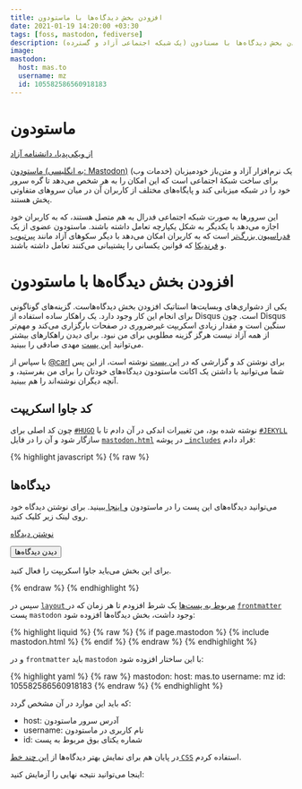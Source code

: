 ```yaml
---
title: افزودن بخش دیدگاه‌ها با ماستودون
date: 2021-01-19 14:20:00 +03:30
tags: [foss, mastodon, fediverse]
description: افزودن بخش دیدگاه‌ها با مسنادون (یک شبکه اجتماعی آزاد و گسترده).
image:
mastodon:
  host: mas.to
  username: mz
  id: 105582586560918183
---
```



# ماستودون

[از ویکی‌پدیا، دانشنامه آزاد](https://fa.wikipedia.org/wiki/%D9%85%D8%A7%D8%B3%D8%AA%D9%88%D8%AF%D9%88%D9%86_(%D9%86%D8%B1%D9%85%E2%80%8C%D8%A7%D9%81%D8%B2%D8%A7%D8%B1))

[ماستودون (به انگلیسی: Mastodon)](https://joinmastodon.org/) یک نرم‌افزار آزاد و متن‌باز خودمیزبان (خدمات وب) برای ساخت شبکهٔ اجتماعی است که این امکان را به هر شخص می‌دهد تا گره سرور خود را در شبکه میزبانی کند و پایگاه‌های مختلف از کاربران آن در میان سروهای متفاوتی پخش هستند.

این سرورها به صورت شبکه اجتماعی فدرال به هم متصل هستند، که به کاربران خود اجازه می‌دهد با یکدیگر به شکل یکپارچه تعامل داشته باشند. ماستودون عضوی از یک [فدراسیون بزرگ‌تر](https://fediverse.party/) است که به کاربران امکان می‌دهد با دیگر سکوهای آزاد مانند [پیرتیوب](https://joinpeertube.org/) و [فرندیکا](https://friendi.ca/) که قوانین یکسانی را پشتیبانی می‌کنند تعامل داشته باشند. 

# افزودن بخش دیدگاه‌ها با ماستودون

یکی از دشواری‌های وبسایت‌ها استاتیک افزودن بخش دیدگاه‌هاست. گزینه‌های گوناگونی برای انجام این کار وجود دارد. یک راهکار ساده استفاده از Disqus است. چون Disqus  سنگین است و مقدار زیادی اسکریپت غیرضروری در صفحات بارگزاری می‌کند و مهم‌تر از همه آزاد نیست هرگز گزینه مطلوبی برای من نبود. برای دیدن راهکارهای بیشتر می‌توانید [این پست](https://mehdix.ir/static-comments.html) مهدی صادقی را ببینید.

با سپاس از [‪@carl‬](https://linuxrocks.online/@carl) برای نوشتن کد و گزارشی که در [این پست](https://carlschwan.eu/2020/12/29/adding-comments-to-your-static-blog-with-mastodon/) نوشته است، از این پس شما می‌توانید با داشتن یک اکانت ماستودون دیدگاه‌های خودتان را برای من بفرستید، و آنچه دیگران نوشته‌اند را هم ببینید.

## کد جاوا اسکریپت

چون کد اصلی برای [`#HUGO`](https://gohugo.io/) نوشته شده بود، من تغییرات اندکی در آن دادم تا با [`#JEKYLL`](https://jekyllrb.com/) سازگار شود و آن را در فایل [`mastodon.html`](https://raw.githubusercontent.com/mhdzli/zmim.ir/master/src/_includes/mastodon.html) در پوشه [`_includes`](https://github.com/mhdzli/zmim.ir/tree/master/src/_includes) قراد دادم:


<div class="code-block">
{% highlight javascript %}
{% raw %}
<div class="page-content">
  <h2>دیدگاه‌ها</h2>
  <p>می‌توانید دیدگاه‌های این پست را در ماستودون و<a class="link" href="https://{{ page.mastodon.host }}/@{{ page.mastodon.username }}/{{ page.mastodon.id }}"> اینجا </a>ببینید. برای نوشتن دیدگاه خود روی لینک زیر کلیک کنید.</p>
  <p><a class="button" href="https://{{ page.mastodon.host }}/interact/{{ page.mastodon.id }}?type=reply">نوشتن دیدگاه‌</a></p>
  <p id="mastodon-comments-list"><button id="load-comment">دیدن دیدگاه‌ها</button></p>
  <noscript><p>برای این بخش می‌باید جاوا اسکریپت را فعال کنید.</p></noscript>
  <script src="/assets/js/purify.min.js"></script>
  <script type="text/javascript">
    function escapeHtml(unsafe) {
      return unsafe
           .replace(/&/g, "&amp;")
           .replace(/</g, "&lt;")
           .replace(/>/g, "&gt;")
           .replace(/"/g, "&quot;")
           .replace(/'/g, "&#039;");
   }

    document.getElementById("load-comment").addEventListener("click", function() {
      document.getElementById("load-comment").innerHTML = "دریافت دیدگاه‌ها";
      fetch('https://{{ page.mastodon.host }}/api/v1/statuses/{{ page.mastodon.id }}/context')
        .then(function(response) {
          return response.json();
        })
        .then(function(data) {
          if(data['descendants'] &&
             Array.isArray(data['descendants']) && 
            data['descendants'].length > 0) {
              document.getElementById('mastodon-comments-list').innerHTML = "";
              data['descendants'].forEach(function(reply) {
                reply.account.display_name = escapeHtml(reply.account.display_name);
                reply.account.emojis.forEach(emoji => {
                  reply.account.display_name = reply.account.display_name.replace(`:${emoji.shortcode}:`,
                    `<img src="${escapeHtml(emoji.static_url)}" alt="Emoji ${emoji.shortcode}" height="20" width="20" />`);
                });
                mastodonComment =
                  `<div class="mastodon-comment">
                     <div class="avatar">
                       <img src="${escapeHtml(reply.account.avatar_static)}" height=60 width=60 alt="">
                     </div>
                     <div class="content">
                       <div class="author">
                         <a href="${reply.account.url}" rel="nofollow">
                           <span>${reply.account.display_name}</span>
                           <span class="disabled">${escapeHtml(reply.account.acct)}</span>
                         </a>
                         <a class="date" href="${reply.uri}" rel="nofollow">
                           ${reply.created_at.substr(0, 10)}
                         </a>
                       </div>
                       <div class="mastodon-comment-content">${reply.content}</div> 
                     </div>
                   </div>`;
                document.getElementById('mastodon-comments-list').appendChild(DOMPurify.sanitize(mastodonComment, {'RETURN_DOM_FRAGMENT': true}));
              });
          } else {
            document.getElementById('mastodon-comments-list').innerHTML = "<p>بدون دیدگاه</p>";
          }
        });
      });
  </script>
</div>
{% endraw %}
{% endhighlight %}
</div>

سپس در [`layout` مربوط به پست‌ها]() یک شرط افزودم تا هر زمان که در [`frontmatter`](https://jekyllrb.com/docs/front-matter/) پست ‍`mastodon` وجود داشت، بخش دیدگاه‌ها افزوده شود:

<div class="code-block">
{% highlight liquid %}
{% raw %}
{% if page.mastodon %}
  {% include mastodon.html %}
{% endif %}
{% endraw %}
{% endhighlight %}
</div>

و در `frontmatter` باید `mastodon` با این ساختار افزوده شود:

<div class="code-block">
{% highlight yaml %}
{% raw %}
mastodon:
  host: mas.to
  username: mz
  id: 105582586560918183
{% endraw %}
{% endhighlight %}
</div>

که باید این موارد در آن مشخص گردد:

- host: آدرس سرور ماستودون
- username: نام کاربری در ماستودون
- id: شماره یکتای بوق مربوط به پست

در پایان هم برای نمایش بهتر دیدگاه‌ها از [این چند خط `CSS`](https://github.com/mhdzli/zmim.ir/commit/78e351e5f809ead9eb4a77021026c5364c6e2081) استفاده کردم.

اینجا می‌توانید نتیجه نهایی را آزمایش کنید:
